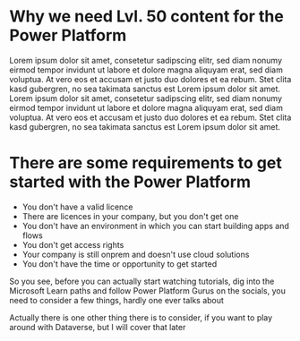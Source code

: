 # Why we need Lvl. 50 content for the Power Platform

Lorem ipsum dolor sit amet, consetetur sadipscing elitr, sed diam nonumy eirmod tempor invidunt ut labore et 
dolore magna aliquyam erat, sed diam voluptua. At vero eos et accusam et justo duo dolores et ea rebum. 
Stet clita kasd gubergren, no sea takimata sanctus est Lorem ipsum dolor sit amet. Lorem ipsum dolor sit amet, 
consetetur sadipscing elitr, sed diam nonumy eirmod tempor invidunt ut labore et dolore magna aliquyam erat, 
sed diam voluptua. At vero eos et accusam et justo duo dolores et ea rebum. Stet clita kasd gubergren, no sea 
takimata sanctus est Lorem ipsum dolor sit amet.

# There are some requirements to get started with the Power Platform

- You don't have a valid licence
- There are licences in your company, but you don't get one
- You don't have an environment in which you can start building apps and flows
- You don't get access rights
- Your company is still onprem and doesn't use cloud solutions
- You don't have the time or opportunity to get started

So you see, before you can actually start watching tutorials, dig into the Microsoft Learn paths and follow 
Power Platform Gurus on the socials, you need to consider a few things, hardly one ever talks about

Actually there is one other thing there is to consider, if you want to play around with Dataverse, but I will 
cover that later

